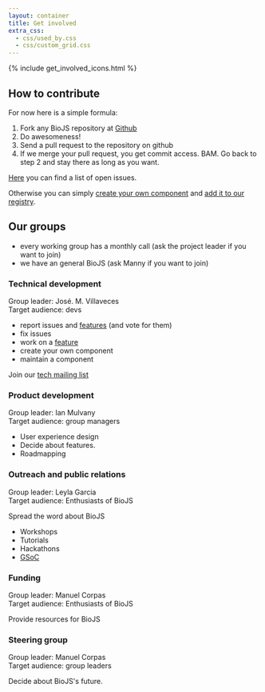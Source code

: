 ```yaml
---
layout: container
title: Get involved
extra_css:
  - css/used_by.css
  - css/custom_grid.css
---
```


{% include get_involved_icons.html %}

How to contribute
---------------

For now here is a simple formula:

1. Fork any BioJS repository at [Github](https://github.com/biojs/)
2. Do awesomeness!
3. Send a pull request to the repository on github
4. If we merge your pull request, you get commit access. BAM. Go back to step 2 and stay there as long as you want.

[Here][openissues] you can find a list of open issues.

[openissues]: https://github.com/search?l=&o=desc&q=user%3Abiojs+state%3Aopen&ref=advsearch&s=created&type=Issues&utf8=%E2%9C%93

Otherwise you can simply [create your own component](http://edu.biojs.net/series/101/10_intro.html) and [add it to our registry](http://edu.biojs.net/series/101/60_publish_it.html).

Our groups
----------

* every working group has a monthly call (ask the project leader if you want to join)
* we have an general BioJS (ask Manny if you want to join) 

### <span class="glyphicon glyphicon-flash"></span> Technical development

Group leader: José. M. Villaveces  
Target audience: devs

* report issues and [features][features] (and vote for them)
* fix issues
* work on a [feature][features]
* create your own component
* maintain a component


Join our [tech mailing list](https://groups.google.com/forum/#!forum/biojs-technical)

[features]: https://trello.com/b/SdfFvEIi/biojs-product-board

### <span class="glyphicon glyphicon-eye-open"></span> Product development

Group leader: Ian Mulvany  
Target audience: group managers

* User experience design
* Decide about features.
* Roadmapping

### <span class="glyphicon glyphicon-globe"></span> Outreach and public relations

Group leader: Leyla Garcia  
Target audience: Enthusiasts of BioJS

Spread the word about BioJS

* Workshops
* Tutorials
* Hackathons
* [GSoC](GSoc)

[gsoc]: https://rostlab.org/services/biojs/gsoc.html

### <span class="glyphicon glyphicon-usd"></span> Funding

Group leader: Manuel Corpas  
Target audience: Enthusiasts of BioJS

Provide resources for BioJS

### <span class="glyphicon glyphicon-hand-right"></span> Steering group

Group leader: Manuel Corpas  
Target audience: group leaders

Decide about BioJS's future.
